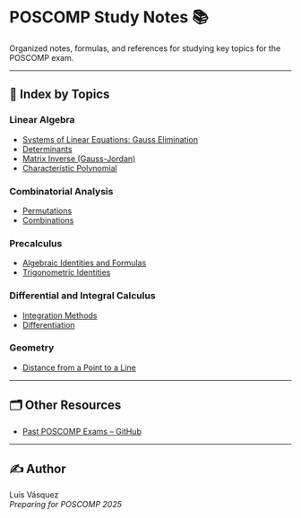 <!-- File: README.md -->

# POSCOMP Study Notes 📚

Organized notes, formulas, and references for studying key topics for the POSCOMP exam.

---

## 📌 Index by Topics

### Linear Algebra
- [Systems of Linear Equations: Gauss Elimination](./linear_algebra/gauss_elimination.md)
- [Determinants](./linear_algebra/determinants.md)
- [Matrix Inverse (Gauss-Jordan)](./linear_algebra/matrix_inverse.md)
- [Characteristic Polynomial](./linear_algebra/characteristic_polynomial.md)

### Combinatorial Analysis
- [Permutations](./combinatorics/permutations.md)
- [Combinations](./combinatorics/combinations.md)

### Precalculus
- [Algebraic Identities and Formulas](./precalculus/precalculus.md)
- [Trigonometric Identities](./precalculus/trigonometry.md)

### Differential and Integral Calculus
- [Integration Methods](./calculus/integration_methods.md)
- [Differentiation](./calculus/differentiation.md)

### Geometry
- [Distance from a Point to a Line](./geometry/point_line_distance.md)

---

## 🗂 Other Resources
- [Past POSCOMP Exams – GitHub](https://github.com/amimaro/Provas-POSCOMP)

---

## ✍️ Author

Luis Vásquez  
_Preparing for POSCOMP 2025_
